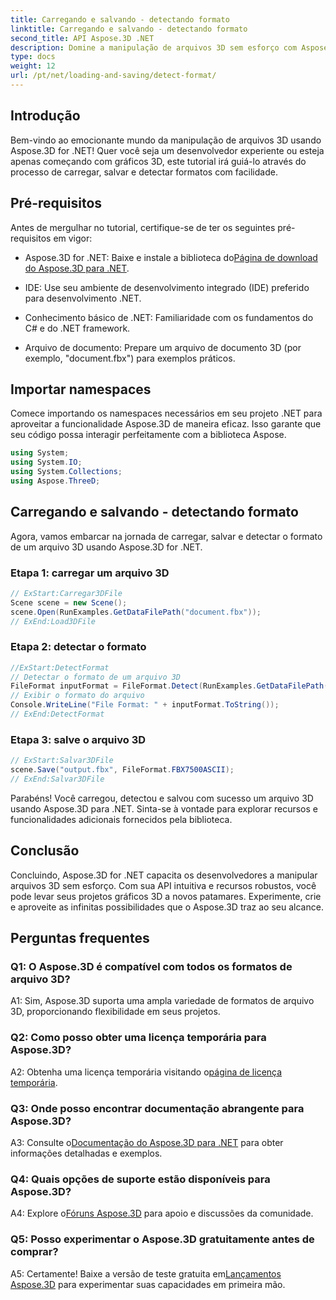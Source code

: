 ```yaml
---
title: Carregando e salvando - detectando formato
linktitle: Carregando e salvando - detectando formato
second_title: API Aspose.3D .NET
description: Domine a manipulação de arquivos 3D sem esforço com Aspose.3D para .NET. Carregue, salve e detecte formatos perfeitamente.
type: docs
weight: 12
url: /pt/net/loading-and-saving/detect-format/
---
```

## Introdução

Bem-vindo ao emocionante mundo da manipulação de arquivos 3D usando Aspose.3D for .NET! Quer você seja um desenvolvedor experiente ou esteja apenas começando com gráficos 3D, este tutorial irá guiá-lo através do processo de carregar, salvar e detectar formatos com facilidade.

## Pré-requisitos

Antes de mergulhar no tutorial, certifique-se de ter os seguintes pré-requisitos em vigor:

-  Aspose.3D for .NET: Baixe e instale a biblioteca do[Página de download do Aspose.3D para .NET](https://releases.aspose.com/3d/net/).

- IDE: Use seu ambiente de desenvolvimento integrado (IDE) preferido para desenvolvimento .NET.

- Conhecimento básico de .NET: Familiaridade com os fundamentos do C# e do .NET framework.

- Arquivo de documento: Prepare um arquivo de documento 3D (por exemplo, "document.fbx") para exemplos práticos.

## Importar namespaces

Comece importando os namespaces necessários em seu projeto .NET para aproveitar a funcionalidade Aspose.3D de maneira eficaz. Isso garante que seu código possa interagir perfeitamente com a biblioteca Aspose.

```csharp
using System;
using System.IO;
using System.Collections;
using Aspose.ThreeD;
```

## Carregando e salvando - detectando formato

Agora, vamos embarcar na jornada de carregar, salvar e detectar o formato de um arquivo 3D usando Aspose.3D for .NET.

### Etapa 1: carregar um arquivo 3D

```csharp
// ExStart:Carregar3DFile
Scene scene = new Scene();
scene.Open(RunExamples.GetDataFilePath("document.fbx"));
// ExEnd:Load3DFile
```

### Etapa 2: detectar o formato

```csharp
//ExStart:DetectFormat
// Detectar o formato de um arquivo 3D
FileFormat inputFormat = FileFormat.Detect(RunExamples.GetDataFilePath("document.fbx"));
// Exibir o formato do arquivo
Console.WriteLine("File Format: " + inputFormat.ToString());
// ExEnd:DetectFormat
```

### Etapa 3: salve o arquivo 3D

```csharp
// ExStart:Salvar3DFile
scene.Save("output.fbx", FileFormat.FBX7500ASCII);
// ExEnd:Salvar3DFile
```

Parabéns! Você carregou, detectou e salvou com sucesso um arquivo 3D usando Aspose.3D para .NET. Sinta-se à vontade para explorar recursos e funcionalidades adicionais fornecidos pela biblioteca.

## Conclusão

Concluindo, Aspose.3D for .NET capacita os desenvolvedores a manipular arquivos 3D sem esforço. Com sua API intuitiva e recursos robustos, você pode levar seus projetos gráficos 3D a novos patamares. Experimente, crie e aproveite as infinitas possibilidades que o Aspose.3D traz ao seu alcance.

## Perguntas frequentes

### Q1: O Aspose.3D é compatível com todos os formatos de arquivo 3D?

A1: Sim, Aspose.3D suporta uma ampla variedade de formatos de arquivo 3D, proporcionando flexibilidade em seus projetos.

### Q2: Como posso obter uma licença temporária para Aspose.3D?

 A2: Obtenha uma licença temporária visitando o[página de licença temporária](https://purchase.aspose.com/temporary-license/).

### Q3: Onde posso encontrar documentação abrangente para Aspose.3D?

 A3: Consulte o[Documentação do Aspose.3D para .NET](https://reference.aspose.com/3d/net/) para obter informações detalhadas e exemplos.

### Q4: Quais opções de suporte estão disponíveis para Aspose.3D?

 A4: Explore o[Fóruns Aspose.3D](https://forum.aspose.com/c/3d/18) para apoio e discussões da comunidade.

### Q5: Posso experimentar o Aspose.3D gratuitamente antes de comprar?

A5: Certamente! Baixe a versão de teste gratuita em[Lançamentos Aspose.3D](https://releases.aspose.com/) para experimentar suas capacidades em primeira mão.